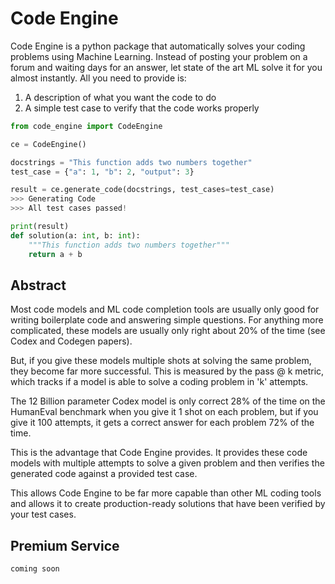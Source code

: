 # Code Engine

Code Engine is a python package that automatically solves your coding problems using Machine Learning.
Instead of posting your problem on a forum and waiting days for an answer, let state of the art ML solve it for you almost instantly. All you need to provide is: 

1. A description of what you want the code to do 
2. A simple test case to verify that the code works properly

```python
from code_engine import CodeEngine

ce = CodeEngine()

docstrings = "This function adds two numbers together"
test_case = {"a": 1, "b": 2, "output": 3}

result = ce.generate_code(docstrings, test_cases=test_case)
>>> Generating Code
>>> All test cases passed!

print(result)
def solution(a: int, b: int):
	"""This function adds two numbers together"""
	return a + b
```

## Abstract

Most code models and ML code completion tools are usually only good for writing boilerplate code and answering simple questions. For anything more complicated, these models are usually only right about 20% of the time (see Codex and Codegen papers). 

But, if you give these models multiple shots at solving the same problem, they become far more successful. This is measured by the pass @ k metric, which tracks if a model is able to solve a coding problem in 'k' attempts. 

The 12 Billion parameter Codex model is only correct 28% of the time on the HumanEval benchmark when you give it 1 shot on each problem, but if you give it 100 attempts, it gets a correct answer for each problem 72% of the time. 

This is the advantage that Code Engine provides. It provides these code models with multiple attempts to solve a given problem and then verifies the generated code against a provided test case.

This allows Code Engine to be far more capable than other ML coding tools and allows it to create production-ready solutions that have been verified by your test cases.


## Premium Service
`coming soon`